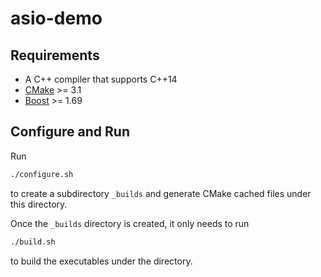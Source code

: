 # asio-demo

## Requirements
- A C++ compiler that supports C++14
- [CMake](https://cmake.org/) >= 3.1
- [Boost](https://www.boost.org/) >= 1.69

## Configure and Run

Run

```bash
./configure.sh
```

to create a subdirectory `_builds` and generate CMake cached files under this directory.

Once the `_builds` directory is created, it only needs to run

```bash
./build.sh
```

to build the executables under the directory.
